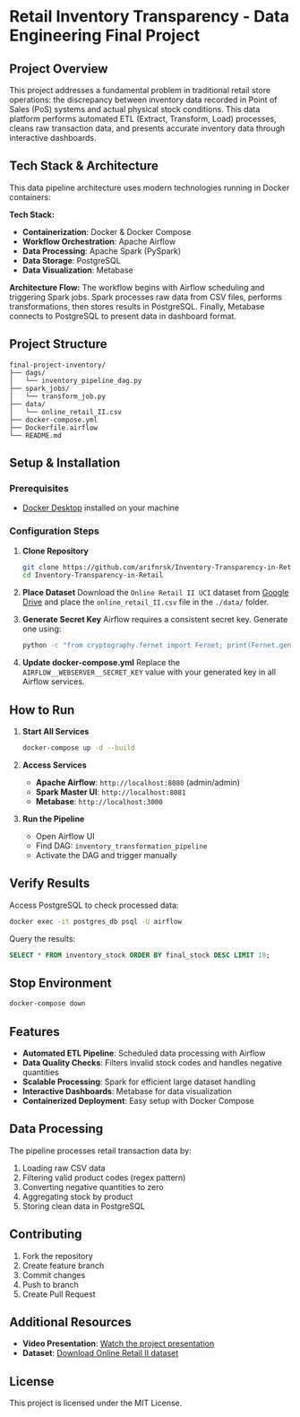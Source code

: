 # Retail Inventory Transparency - Data Engineering Final Project

## Project Overview

This project addresses a fundamental problem in traditional retail store operations: the discrepancy between inventory data recorded in Point of Sales (PoS) systems and actual physical stock conditions. This data platform performs automated ETL (Extract, Transform, Load) processes, cleans raw transaction data, and presents accurate inventory data through interactive dashboards.

## Tech Stack & Architecture

This data pipeline architecture uses modern technologies running in Docker containers:

**Tech Stack:**
* **Containerization**: Docker & Docker Compose
* **Workflow Orchestration**: Apache Airflow
* **Data Processing**: Apache Spark (PySpark)
* **Data Storage**: PostgreSQL
* **Data Visualization**: Metabase

**Architecture Flow:**
The workflow begins with Airflow scheduling and triggering Spark jobs. Spark processes raw data from CSV files, performs transformations, then stores results in PostgreSQL. Finally, Metabase connects to PostgreSQL to present data in dashboard format.

## Project Structure
```
final-project-inventory/
├── dags/
│   └── inventory_pipeline_dag.py
├── spark_jobs/
│   └── transform_job.py
├── data/
│   └── online_retail_II.csv
├── docker-compose.yml
├── Dockerfile.airflow
└── README.md
```

## Setup & Installation

### Prerequisites
* [Docker Desktop](https://www.docker.com/products/docker-desktop/) installed on your machine

### Configuration Steps

1. **Clone Repository**
   ```bash
   git clone https://github.com/arifnrsk/Inventory-Transparency-in-Retail.git
   cd Inventory-Transparency-in-Retail
   ```

2. **Place Dataset**
   Download the `Online Retail II UCI` dataset from [Google Drive](https://drive.google.com/file/d/10TpWu-EacFtY80edzhkISZ-i9m6pAteA/view?usp=sharing) and place the `online_retail_II.csv` file in the `./data/` folder.

3. **Generate Secret Key**
   Airflow requires a consistent secret key. Generate one using:
   ```bash
   python -c "from cryptography.fernet import Fernet; print(Fernet.generate_key().decode())"
   ```

4. **Update docker-compose.yml**
   Replace the `AIRFLOW__WEBSERVER__SECRET_KEY` value with your generated key in all Airflow services.

## How to Run

1. **Start All Services**
   ```bash
   docker-compose up -d --build
   ```

2. **Access Services**
   * **Apache Airflow**: `http://localhost:8080` (admin/admin)
   * **Spark Master UI**: `http://localhost:8081`
   * **Metabase**: `http://localhost:3000`

3. **Run the Pipeline**
   * Open Airflow UI
   * Find DAG: `inventory_transformation_pipeline`
   * Activate the DAG and trigger manually

## Verify Results

Access PostgreSQL to check processed data:
```bash
docker exec -it postgres_db psql -U airflow
```

Query the results:
```sql
SELECT * FROM inventory_stock ORDER BY final_stock DESC LIMIT 10;
```

## Stop Environment

```bash
docker-compose down
```

## Features

- **Automated ETL Pipeline**: Scheduled data processing with Airflow
- **Data Quality Checks**: Filters invalid stock codes and handles negative quantities
- **Scalable Processing**: Spark for efficient large dataset handling
- **Interactive Dashboards**: Metabase for data visualization
- **Containerized Deployment**: Easy setup with Docker Compose

## Data Processing

The pipeline processes retail transaction data by:
1. Loading raw CSV data
2. Filtering valid product codes (regex pattern)
3. Converting negative quantities to zero
4. Aggregating stock by product
5. Storing clean data in PostgreSQL

## Contributing

1. Fork the repository
2. Create feature branch
3. Commit changes
4. Push to branch
5. Create Pull Request

## Additional Resources

- **Video Presentation**: [Watch the project presentation](https://drive.google.com/file/d/1s5n1j9nDuxk7G-aoqfdeOboRlNvcQ_Bc/view?usp=sharing)
- **Dataset**: [Download Online Retail II dataset](https://drive.google.com/file/d/10TpWu-EacFtY80edzhkISZ-i9m6pAteA/view?usp=sharing)

## License

This project is licensed under the MIT License.